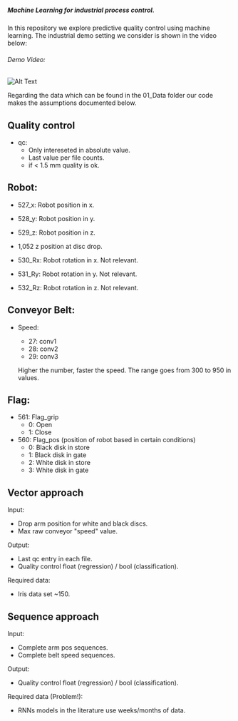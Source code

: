 ##### Machine Learning for industrial process control.

In this repository we explore predictive quality control using
machine learning. The industrial demo setting we consider is
shown in the video below:

###### Demo Video:
![Alt Text](demo.gif)

Regarding the data which can be found in the 01_Data folder our code
makes the assumptions documented below.

Quality control
---------------
- qc: 
   - Only intereseted in absolute value.
   - Last value per file counts.
   - if < 1.5 mm quality is ok.

Robot:
------
- 527_x: Robot position in x.
- 528_y: Robot position in y.
- 529_z: Robot position in z.

- 1,052 z position at disc drop.

- 530_Rx: Robot rotation in x. Not relevant.
- 531_Ry: Robot rotation in y. Not relevant.
- 532_Rz: Robot rotation in z. Not relevant.

Conveyor Belt:
--------------
- Speed:
  - 27: conv1
  - 28: conv2
  - 29: conv3
  
  Higher the number, faster the speed. The range goes from 300 to 950 in values.

Flag:
-----

- 561: Flag_grip
  - 0: Open
  - 1: Close
- 560: Flag_pos (position of robot based in certain conditions)
  - 0: Black disk in store
  - 1: Black disk in gate
  - 2: White disk in store
  - 3: White disk in gate


Vector approach
-----------

Input:
  - Drop arm position for white and black discs.
  - Max raw conveyor "speed" value.

Output:
 - Last qc entry in each file.
 - Quality control float (regression) / bool (classification).

Required data:
 - Iris data set ~150.

Sequence approach
-------------

Input:
  - Complete arm pos sequences.
  - Complete belt speed sequences.
  

Output:
 - Quality control float (regression) / bool (classification).
 
Required data (Problem!):
 - RNNs models in the literature use weeks/months of data.

